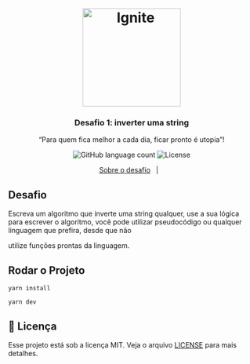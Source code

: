 <h1 align="center">
    <img alt="Ignite" src="https://www.notion.so/3f02cfaaf69546c2bd73e74dd4b9c87e#a66755bd7a674c6caa091005d9861b3f" width="200px" />
</h1>

<h3 align="center">
  Desafio 1: inverter uma string
</h3>

<p align="center">“Para quem fica melhor a cada dia, ficar pronto é utopia”!</blockquote>

<p align="center">
  <img alt="GitHub language count" src="https://img.shields.io/github/languages/count/lucas-eduardo/ignite-node-challenge01?color=%2304D361">
    

  <img alt="License" src="https://img.shields.io/badge/license-MIT-%2304D361">
</p>

<p align="center">
  <a href="#Desafio">Sobre o desafio</a>&nbsp;&nbsp;&nbsp;|&nbsp;&nbsp;&nbsp;
 
</p>

## Desafio

Escreva um algoritmo que inverte uma string qualquer, use a sua lógica para escrever o
algoritmo, você pode utilizar pseudocódigo ou qualquer linguagem que prefira, desde que não

utilize funções prontas da linguagem.



## Rodar o Projeto

`yarn install`

`yarn dev`


## :memo: Licença

Esse projeto está sob a licença MIT. Veja o arquivo [LICENSE](LICENSE.md) para mais detalhes.